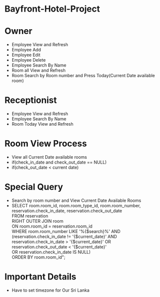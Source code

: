 # Bayfront-Hotel-Project

# Owner
- Employee View and Refresh
- Employee Add
- Employee Edit
- Employee Delete
- Employee Search By Name
- Room all View and Refresh
- Room Search by Room number and Press Today(Current Date available room)  

# Receptionist
- Employee View and Refresh
- Employee Search By Name
- Room Today View and Refresh

# Room View Process
- View all Current Date available rooms
- if(check_in_date and check_out_date == NULL)
- if(check_out_date < current date)

# Special Query
- Search by room number and View Current Date Available Rooms 
- SELECT room.room_id, room.room_type_id, room.room_number, <br />
    reservation.check_in_date, reservation.check_out_date <br />
    FROM reservation <br />
    RIGHT OUTER JOIN room <br />
    ON room.room_id = reservation.room_id <br />
    WHERE room.room_number LIKE '%{$search}%' AND <br />
    (reservation.check_in_date != '{$current_date}' AND <br />
    reservation.check_in_date > '{$current_date}' OR reservation.check_out_date < '{$current_date}' <br />
    OR  reservation.check_in_date IS NULL) <br />
    ORDER BY room.room_id"; <br />

# Important Details
- Have to set timezone for Our Sri Lanka 